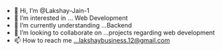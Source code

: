 - 👋 Hi, I’m @Lakshay-Jain-1
- 👀 I’m interested in ... Web Development
- 🌱 I’m currently understanding ...Backend 
- 💞️ I’m looking to collaborate on ...projects regarding web development
- 📫 How to reach me ...lakshaybusiness.12@gmail.com

<!---
Lakshay-Jain-1/Lakshay-Jain-1 is a ✨ special ✨ repository because its `README.md` (this file) appears on your GitHub profile.
You can click the Preview link to take a look at your changes.
--->

